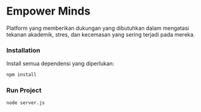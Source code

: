 # Empower Minds

Platform yang memberikan dukungan yang dibutuhkan dalam mengatasi tekanan akademik, stres, dan kecemasan yang sering terjadi pada mereka.

### Installation

Install semua dependensi yang diperlukan:

```sh
npm install
```

### Run Project

```sh
node server.js
```
